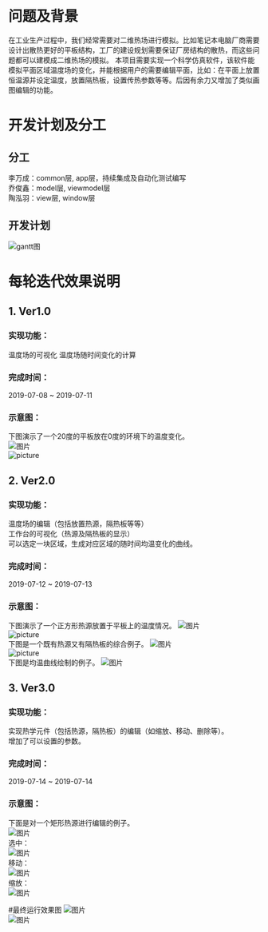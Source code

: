 # 问题及背景

在工业生产过程中，我们经常需要对二维热场进行模拟。比如笔记本电脑厂商需要设计出散热更好的平板结构，工厂的建设规划需要保证厂房结构的散热，而这些问题都可以建模成二维热场的模拟。
本项目需要实现一个科学仿真软件，该软件能模拟平面区域温度场的变化，并能根据用户的需要编辑平面，比如：在平面上放置恒温源并设定温度，放置隔热板，设置传热参数等等。后因有余力又增加了类似画图编辑的功能。

# 开发计划及分工

## 分工
李万成：common层, app层，持续集成及自动化测试编写   
乔俊鑫：model层, viewmodel层   
陶泓羽：view层, window层

## 开发计划
![gantt图](https://github.com/SobolevSpace/HeatSim/blob/master/doc/Images/gantt.jpg?raw=true)

# 每轮迭代效果说明
## 1. Ver1.0
### 实现功能：
温度场的可视化
温度场随时间变化的计算
### 完成时间：
2019-07-08 ~ 2019-07-11
### 示意图：  
下图演示了一个20度的平板放在0度的环境下的温度变化。  
![图片](https://github.com/SobolevSpace/HeatSim/blob/master/doc/Images/Ver11.jpg?raw=true)  
![picture](https://github.com/SobolevSpace/HeatSim/blob/master/doc/Images/Ver12.jpg?raw=true)  

## 2. Ver2.0
### 实现功能：
温度场的编辑（包括放置热源，隔热板等等）  
工作台的可视化（热源及隔热板的显示）  
可以选定一块区域，生成对应区域的随时间均温变化的曲线。
### 完成时间：
2019-07-12 ~ 2019-07-13
### 示意图：  
下图演示了一个正方形热源放置于平板上的温度情况。
![图片](https://github.com/SobolevSpace/HeatSim/blob/master/doc/Images/effect1-lwc.jpg?raw=true)  
![picture](https://github.com/SobolevSpace/HeatSim/blob/master/doc/Images/effect2-lwc.jpg?raw=true)  
下图是一个既有热源又有隔热板的综合例子。
![图片](https://github.com/SobolevSpace/HeatSim/blob/master/doc/Images/Ver21.jpg?raw=true)  
![picture](https://github.com/SobolevSpace/HeatSim/blob/master/doc/Images/Ver22.jpg?raw=true)  
下图是均温曲线绘制的例子。
![图片](https://github.com/SobolevSpace/HeatSim/blob/master/doc/Images/effect(2)thy.png?raw=true)  


## 3. Ver3.0
### 实现功能：
实现热学元件（包括热源，隔热板）的编辑（如缩放、移动、删除等）。  
增加了可以设置的参数。    
### 完成时间：
2019-07-14 ~ 2019-07-14
### 示意图：
下面是对一个矩形热源进行编辑的例子。  
![图片](https://github.com/SobolevSpace/HeatSim/blob/master/doc/Images/Ver31.jpg?raw=true)  
选中：  
![图片](https://github.com/SobolevSpace/HeatSim/blob/master/doc/Images/Ver32.jpg?raw=true)  
移动：  
![图片](https://github.com/SobolevSpace/HeatSim/blob/master/doc/Images/Ver33.jpg?raw=true)  
缩放：  
![图片](https://github.com/SobolevSpace/HeatSim/blob/master/doc/Images/Ver34.jpg?raw=true)  

#最终运行效果图
![图片](https://github.com/SobolevSpace/HeatSim/blob/master/doc/Images/final1.jpg?raw=true)  
![图片](https://github.com/SobolevSpace/HeatSim/blob/master/doc/Images/final2.jpg?raw=true)  
